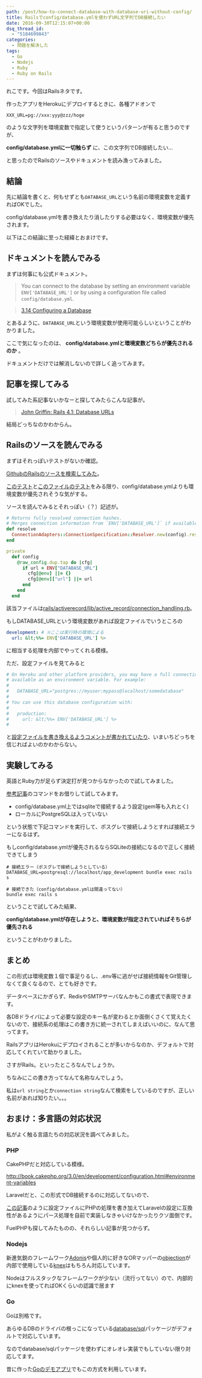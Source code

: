 ```yaml
---
path: /post/how-to-connect-database-with-database-uri-without-config/
title: Railsでconfig/database.ymlを使わずURL文字列でDB接続したい
date: 2016-09-30T12:15:07+00:00
dsq_thread_id:
  - "5184699843"
categories:
  - 問題を解決した
tags:
  - Go
  - Nodejs
  - Ruby
  - Ruby on Rails
---
```

れこです。今回はRailsネタです。
  
作ったアプリをHerokuにデプロイするときに、各種アドオンで


```
XXX_URL=pg://xxx:yyy@zzz/hoge

```


のような文字列を環境変数で指定して使うというパターンが有ると思うのですが、
  
**config/database.ymlに一切触らず** に、この文字列でDB接続したい&#8230;

と思ったのでRailsのソースやドキュメントを読み漁ってみました。

<!--more-->

結論
----------------------------------------


先に結論を書くと、何もせずとも`DATABASE_URL`という名前の環境変数を定義すればOKでした。
  
config/database.ymlを書き換えたり消したりする必要はなく、環境変数が優先されます。

以下はこの結論に至った経緯とおまけです。

ドキュメントを読んでみる
----------------------------------------


まずは何事にも公式ドキュメント。

> You can connect to the database by setting an environment variable `ENV['DATABASE_URL']` or by using a configuration file called `config/database.yml`.
    
> [3.14 Configuring a Database](http://edgeguides.rubyonrails.org/configuring.html#configuring-a-database)

とあるように、`DATABASE_URL`という環境変数が使用可能らしいということがわかりました。
  
ここで気になったのは、 **config/database.ymlと環境変数どちらが優先されるのか** 。
  
ドキュメントだけでは解消しないので詳しく追ってみます。

記事を探してみる
----------------------------------------


試してみた系記事ないかなーと探してみたらこんな記事が。

> [John Griffin: Rails 4.1: Database URLs](http://www.johng.co.uk/2014/04/29/rails-41-database-urls/)

結局どっちなのかわからん。

Railsのソースを読んでみる
----------------------------------------


まずはそれっぽいテストがないか確認。
  
[GithubのRailsのソースを検索してみた](https://github.com/rails/rails/search?utf8=%E2%9C%93&q=DATABASE_URL)。

[このテスト](https://github.com/rails/rails/blob/b326e82dc012d81e9698cb1f402502af1788c1e9/railties/test/application/initializers/frameworks_test.rb#L251)と[このファイルのテスト](https://github.com/rails/rails/blob/3fc0bbf008f0e935ab56559f119c9ea8250bfddd/activerecord/test/cases/connection_adapters/merge_and_resolve_default_url_config_test.rb)をみる限り、config/database.ymlよりも環境変数が優先されそうな気がする。

ソースを読んでみるとそれっぽい（？）記述が。

```ruby
# Returns fully resolved connection hashes.
# Merges connection information from `ENV['DATABASE_URL']` if available.
def resolve
  ConnectionAdapters::ConnectionSpecification::Resolver.new(config).resolve_all
end

private
  def config
    @raw_config.dup.tap do |cfg|
      if url = ENV["DATABASE_URL"]
        cfg[@env] ||= {}
        cfg[@env]["url"] ||= url
      end
    end
  end

```


該当ファイルは[rails/activerecord/lib/active\_record/connection\_handling.rb](https://github.com/rails/rails/blob/bb1ecdcc677bf6e68e0252505509c089619b5b90/activerecord/lib/active_record/connection_handling.rb#L76)。
  
もしDATABASE_URLという環境変数があれば設定ファイルでいうところの

```yaml
development: # ※ここは実行時の環境による
  url: &lt;%%= ENV['DATABASE_URL'] %>

```


に相当する処理を内部でやってくれる模様。
  
ただ、設定ファイルを見てみると

```yaml
# On Heroku and other platform providers, you may have a full connection URL
# available as an environment variable. For example:
#
#   DATABASE_URL="postgres://myuser:mypass@localhost/somedatabase"
#
# You can use this database configuration with:
#
#   production:
#     url: &lt;%%= ENV['DATABASE_URL'] %>
#

```


と[設定ファイルを書き換えるようコメントが書かれていたり](https://github.com/rails/rails/blob/3df3d80ade705dd096ec481845ff0fc2d70427b0/railties/lib/rails/generators/rails/app/templates/config/databases/postgresql.yml)、いまいちどっちを信じればよいのかわからない。

実験してみる
----------------------------------------


英語とRuby力が足らず決定打が見つからなかったので試してみました。
  
[参考記事](http://www.johng.co.uk/2014/04/29/rails-41-database-urls/)のコマンドをお借りして試してみます。

  * config/database.yml上ではsqliteで接続するよう設定(gem等も入れとく)
  * ローカルにPostgreSQLは入っていない

という状態で下記コマンドを実行して、ポスグレで接続しようとすれば接続エラーになるはず。
  
もしconfig/database.ymlが優先されるならSQLiteの接続になるので正しく接続できてしまう


```
# 接続エラー（ポスグレで接続しようとしている）
DATABASE_URL=postgresql://localhost/app_development bundle exec rails s

# 接続できた（config/database.ymlは間違ってない）
bundle exec rails s

```


ということで試してみた結果、
  
**config/database.ymlが存在しようと、環境変数が指定されていればそちらが優先される**
  
ということがわかりました。

まとめ
----------------------------------------


この形式は環境変数１個で事足りるし、.env等に逃がせば接続情報をGit管理しなくて良くなるので、とても好きです。
  
データベースにかぎらず、RedisやSMTPサーバなんかもこの書式で表現できます。
  
各DBドライバによって必要な設定のキー名が変わるとか面倒くさくて覚えたくないので、接続系の処理はこの書き方に統一されてしまえばいいのに、なんて思ってます。

RailsアプリはHerokuにデプロイされることが多いからなのか、デフォルトで対応してくれていて助かりました。
  
さすがRails。といったところなんでしょうか。

ちなみにこの書き方ってなんて名称なんでしょう。
  
私は`url string`とか`connection string`なんて検索をしているのですが、正しい名前があれば知りたい。。。

おまけ：多言語の対応状況
----------------------------------------


私がよく触る言語たちの対応状況を調べてみました。

### PHP

CakePHPだと対応している模様。
  
http://book.cakephp.org/3.0/en/development/configuration.html#environment-variables

Laravelだと、この形式でDB接続するのに対応してないので、
  
[この記事](http://www.easylaravelbook.com/blog/2015/01/31/deploying-a-laravel-application-to-heroku/)のように設定ファイルにPHPの処理を書き加えてLaravelの設定に互換性があるようにパース処理を自前で実装しなきゃいけなかったりクソ面倒です。

FuelPHPも探してみたものの、それらしい記事が見つからず。

### Nodejs

新進気鋭のフレームワーク[Adonis](http://www.adonisjs.com/)や個人的に好きなORマッパーの[objection](https://github.com/Vincit/objection.js)が内部で使用している[knex](http://knexjs.org/)はもちろん対応しています。

Nodeはフルスタックなフレームワークが少ない（流行ってない）ので、内部的にknexを使ってればOKくらいの認識で居ます

### Go

Goは別格です。
  
あらゆるDBのドライバの根っこになっている[database/sql](https://golang.org/pkg/database/sql/#Open)パッケージがデフォルトで対応しています。
  
なのでdatabase/sqlパッケージを使わずにオレオレ実装でもしていない限り対応してます。

昔に作った[Goのデモアプリ](https://github.com/Leko/godemo/blob/master/database/postgres.go#L40)でもこの方式を利用しています。

<div style="font-size:0px;height:0px;line-height:0px;margin:0;padding:0;clear:both">
</div>